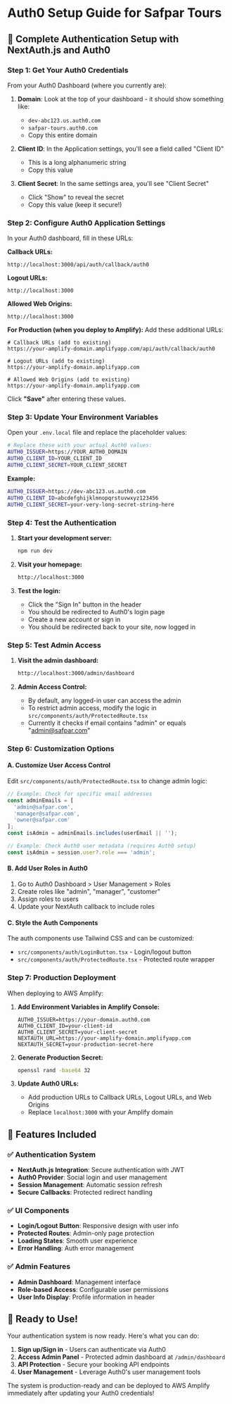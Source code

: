 # Auth0 Setup Guide for Safpar Tours

## 🔐 Complete Authentication Setup with NextAuth.js and Auth0

### Step 1: Get Your Auth0 Credentials

From your Auth0 Dashboard (where you currently are):

1. **Domain**: Look at the top of your dashboard - it should show something like:
   - `dev-abc123.us.auth0.com` 
   - `safpar-tours.auth0.com`
   - Copy this entire domain

2. **Client ID**: In the Application settings, you'll see a field called "Client ID"
   - This is a long alphanumeric string
   - Copy this value

3. **Client Secret**: In the same settings area, you'll see "Client Secret"
   - Click "Show" to reveal the secret
   - Copy this value (keep it secure!)

### Step 2: Configure Auth0 Application Settings

In your Auth0 dashboard, fill in these URLs:

**Callback URLs:**
```
http://localhost:3000/api/auth/callback/auth0
```

**Logout URLs:**
```
http://localhost:3000
```

**Allowed Web Origins:**
```
http://localhost:3000
```

**For Production (when you deploy to Amplify):**
Add these additional URLs:
```
# Callback URLs (add to existing)
https://your-amplify-domain.amplifyapp.com/api/auth/callback/auth0

# Logout URLs (add to existing)
https://your-amplify-domain.amplifyapp.com

# Allowed Web Origins (add to existing)  
https://your-amplify-domain.amplifyapp.com
```

Click **"Save"** after entering these values.

### Step 3: Update Your Environment Variables

Open your `.env.local` file and replace the placeholder values:

```bash
# Replace these with your actual Auth0 values:
AUTH0_ISSUER=https://YOUR_AUTH0_DOMAIN
AUTH0_CLIENT_ID=YOUR_CLIENT_ID  
AUTH0_CLIENT_SECRET=YOUR_CLIENT_SECRET
```

**Example:**
```bash
AUTH0_ISSUER=https://dev-abc123.us.auth0.com
AUTH0_CLIENT_ID=abcdefghijklmnopqrstuvwxyz123456
AUTH0_CLIENT_SECRET=your-very-long-secret-string-here
```

### Step 4: Test the Authentication

1. **Start your development server:**
   ```bash
   npm run dev
   ```

2. **Visit your homepage:**
   ```bash
   http://localhost:3000
   ```

3. **Test the login:**
   - Click the "Sign In" button in the header
   - You should be redirected to Auth0's login page
   - Create a new account or sign in
   - You should be redirected back to your site, now logged in

### Step 5: Test Admin Access

1. **Visit the admin dashboard:**
   ```bash
   http://localhost:3000/admin/dashboard
   ```

2. **Admin Access Control:**
   - By default, any logged-in user can access the admin
   - To restrict admin access, modify the logic in `src/components/auth/ProtectedRoute.tsx`
   - Currently it checks if email contains "admin" or equals "admin@safpar.com"

### Step 6: Customization Options

#### A. Customize User Access Control

Edit `src/components/auth/ProtectedRoute.tsx` to change admin logic:

```typescript
// Example: Check for specific email addresses
const adminEmails = [
  'admin@safpar.com', 
  'manager@safpar.com',
  'owner@safpar.com'
];
const isAdmin = adminEmails.includes(userEmail || '');

// Example: Check Auth0 user metadata (requires Auth0 setup)
const isAdmin = session.user?.role === 'admin';
```

#### B. Add User Roles in Auth0

1. Go to Auth0 Dashboard > User Management > Roles
2. Create roles like "admin", "manager", "customer" 
3. Assign roles to users
4. Update your NextAuth callback to include roles

#### C. Style the Auth Components

The auth components use Tailwind CSS and can be customized:
- `src/components/auth/LoginButton.tsx` - Login/logout button
- `src/components/auth/ProtectedRoute.tsx` - Protected route wrapper

### Step 7: Production Deployment

When deploying to AWS Amplify:

1. **Add Environment Variables in Amplify Console:**
   ```
   AUTH0_ISSUER=https://your-domain.auth0.com
   AUTH0_CLIENT_ID=your-client-id
   AUTH0_CLIENT_SECRET=your-client-secret
   NEXTAUTH_URL=https://your-amplify-domain.amplifyapp.com
   NEXTAUTH_SECRET=your-production-secret-here
   ```

2. **Generate Production Secret:**
   ```bash
   openssl rand -base64 32
   ```

3. **Update Auth0 URLs:**
   - Add production URLs to Callback URLs, Logout URLs, and Web Origins
   - Replace `localhost:3000` with your Amplify domain

## 🎯 Features Included

### ✅ Authentication System
- **NextAuth.js Integration**: Secure authentication with JWT
- **Auth0 Provider**: Social login and user management  
- **Session Management**: Automatic session refresh
- **Secure Callbacks**: Protected redirect handling

### ✅ UI Components  
- **Login/Logout Button**: Responsive design with user info
- **Protected Routes**: Admin-only page protection
- **Loading States**: Smooth user experience
- **Error Handling**: Auth error management

### ✅ Admin Features
- **Admin Dashboard**: Management interface
- **Role-based Access**: Configurable user permissions
- **User Info Display**: Profile information in header

## 🚀 Ready to Use!

Your authentication system is now ready. Here's what you can do:

1. **Sign up/Sign in** - Users can authenticate via Auth0
2. **Access Admin Panel** - Protected admin dashboard at `/admin/dashboard`  
3. **API Protection** - Secure your booking API endpoints
4. **User Management** - Leverage Auth0's user management tools

The system is production-ready and can be deployed to AWS Amplify immediately after updating your Auth0 credentials!